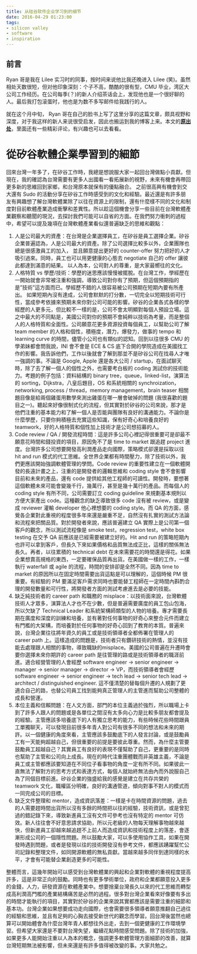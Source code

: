 ```yaml
---
title: 从硅谷软件企业学习到的细节
date: 2016-04-29 01:23:00
tags:
- silicon valley
- software
- inspiration
---
```


## 前言
Ryan 哥是我在 Lilee 实习时的同事，按时间来说他比我还晚进入 Lilee (笑)。虽然相处天数很短，但对他印象深刻：个子不高，酷酷的很有型，CMU 毕业，湾区大公司工作经历。在公司每季(？)的新人介绍茶话会上，发现他也是一个很好聊的人。最后我打包滚蛋时，他也是为数不多写邮件给我践行的人。

就在这个月中旬， Ryan 哥在自己的脸书上写了这里分享的这篇文章，颇具视野和深度，对于我这样的新人来说很受启发，因此也搬运到我的博客上来。本文的[**原出处**](https://www.facebook.com/ryanyang328/posts/10105200442293837)，里面还有一些精彩评论，有兴趣也可以去看看。
<!-- more -->

# 從矽谷軟體企業學習到的細節
回來台灣一年多了，在矽谷工作時，我總是想說服大家一起回台灣做點小貢獻。但現在，我的確認為台灣需要有更多人出國看一看拓展新的視野，未來有機會再帶回更多新的思維回到家鄉，和台灣原本就保有的優點融合。 之前很高興有機會到交大還有 Sudo 的活動分享在矽谷工作時感受到的文化和經驗。最近還是有許多朋友有興趣想了解台灣軟體業除了以往在資源上的限制，還有什麼樣不同的文化和制度對目前軟體產業造成衝擊和差異性。所以趁這個機會分享一些目前在台灣軟體產業觀察和聽聞的現況，去探討我們可能可以自省的方面。在我們努力衝刺的過程中，希望可以提及幾項在台灣軟體產業看似還普遍缺乏的思維和觀點：

1. 人是公司最大的資產：在台灣是企業選擇員工，在矽谷是員工選擇企業。矽谷企業普遍認為，人是公司最大的資產。除了公司選擇比較多以外，企業團隊也總是很感激員工的加入， 並且願意提出更好的 counter-offer 努力把好的人才吸引過來。同時，員工也可以用更健康的心態去 negotiate 自己的 offer 讓彼此都達到滿意的結果。 以人為本，公司對人的尊重，是大家最嚮往的文化。
2. 人格特質 vs 學歷/技術：學歷的迷思應該慢慢被擺脫。在台灣工作，學經歷在一開始就會非常被注重和強調，導致公司對你有了預期，但這個預期指的是”技術”這方面而已。學經歷不錯的人很容易被公司預期在短期內要有所產出。 如果短期內沒有達成，公司會默默的打分數，一切完全以短期技術可行性，當成參考依據來預期未來你對公司可能的影響。矽谷的企業各式各樣的學經歷的人更多元，但比較不一樣的是，公司不會太明顯對每個人預設立場。這之中最大的不同點是，美國公司對你的預期不會純粹以技術為考量，而是整個人的人格特質和全面性。公司願意花更多資源投資每個員工，以幫助公司了解 team member 的人格和個性，積極度，潛力，爆發力，做事的 tempo 和 learning curve 的時間，儘管小公司也有類似的認知。回到以往很多 CMU 的學弟妹都會問我說，INI 會不會是 ECE & CS 底下合開的學院造成在美國找工作的影響。我告訴他們，工作以後就會了解到那並不是矽谷公司在找尋人才唯一強調的事。不論是 Google, Apple 還是各大公司 / startup，在面試聊天時，除了去了解一個人的個性之外，也需要考白板的 coding 測試你的技術能力。考題的例子包括：資料結構的 binary tree，queue，linked-list，演算法的 sorting，Dijkstra，八皇后題目，OS 和系統相關的 synchroization，networking, process / thread，memory management，brain teaser 相關題目像是給兩個雞蛋用數學來測出雞蛋在哪一層會破掉的問題 (我很喜歡的題目之一)。聽起來好像很制式化的流程，但其實對於矽谷的公司來說，那才是他們注重的基本能力和了解一個人是否能與團隊有良好的溝通能力。不論你是什麼學歷，只要你夠積極去充實這些知識，保有好奇心和培養良好的 teamwork，好的人格特質和個性加上技術才是公司想招募的人。
3. Code review / QA / 開發流程時間：這是許多公司心裡記得很重要可是卻最不願意花時間和錢投資的項目，原因免不了是 time to market 跟追趕 project 進度。台灣許多公司想要開發高利潤產品走向國際，策略模式卻還是採取以往 hit and run 模式的代工思維。全世界企業都有時間壓力，除了技術以外，我們更應該開始強調軟體管理的學問。Code review 的重要性建立在一個軟體開發的長遠計畫之上，注重的是開發者的邏輯思維和 coding style 會不會影響目前和未來的產品，還有 code 提供給其他工程師的可讀性。開發時，要想著這個軟體未來可能會變幾千行，幾萬行，甚至是幾十萬行的產品。而每個人的 coding style 有所不同，公司需要訂立 coding guideline 來規劃基本規則以方便大家產出 code。這種觀念的缺乏導致很多 code 沒有被 review，或是變成 reviewer 灌輸 developer 他心裡想要的 coding style。而 QA 的方面，感覺各企業對此重視的程度很多年來還是嚴重不足，自然沒有扎實的測試方法論和流程來把關品質。對於開發者來說，應該普遍建立 QA 實際上是公司第一個客戶的觀念，所以測試流程像是 smoke test，regression test，white box testing 在交予 QA 前應該是已經需要被建立好的。Hit and run 的策略短期內也許可以拿到客戶，但長久下來如果價格和品質無法成正比，這樣的關係無法長久。再者，以往累積的 technical debt 在未來需要花的時間還是得花。如果企業想賣高規格的東西，一定要確保品質再出貨。在美國做一樣的工作，一樣執行 waterfall 或 agile 的流程，時間的安排卻是全然不同。因為 time to market 的原因所以在固定時間需要出貨這點是可以理解的，這個時候 PM 很重要。有經驗的 PM 要滿足客戶需求同時也要能替工程師在一定時間內斟酌合理的開發數量和可行性，將開發者方面的測試考慮進去是必要的技能。
4. 缺乏純技術者的 career path 和職務的 misplace：以技術面來說，台灣軟體技術人才眾多，演算法人才也不在少數，但是普遍需要廣度的員工包山包海，所以欠缺了 Technical Leader 和系統架構師類型的人物的培養。專才需要長期在廣度和深度的訓練和培養，並有著對任何事物的好奇心來整合元件而建立有門檻的大架構，而培養對於任何事物的好奇心回到了教育的本質。普遍來說，台灣企業往往將年資久的員工或是技術領導者全都佈署在管理人的 career path 上。這樣造成的問題是，技術者只有鑽研技術的熱情，並沒有技能去處理跟人相關的事物，導致職缺的misplace。美國的公司普遍在升遷時會要你選擇未來你期許的 career path 是往管理的路或是技術領導者的職涯前進。適合經營管理的人會經歷 software engineer -> senior engineer -> manager -> senior manager -> director -> VP，而技術領導者會經歷 software engineer -> senior engineer -> tech lead -> senior tech lead -> architect / distinguished engineer. 這不僅清楚的替每個升遷的人規劃了更適合自己的路，也替公司員工找到能夠真正管理人的主管進而幫助公司整體的成長和營運。
5. 本位主義和信賴問題：在人文方面，部門的本位主義過於強烈，所以職場上卡到了許多人跟人的問題或是各單位之間沒有太多向心力是比較多朋友都會提及的經驗。主管應該多培養底下的人有獨立思考的能力，有些時候花些時間跟員工單獨聊天，可以發現目前很多年青人對公司有很多不同的想法和未來的期許。以一個健康的角度來看，主管應該多鼓勵底下的人發言討論，或是鼓勵員工有一天能夠超越自己，但很重要的前提是要彼此尊重。然而，為什麼主管要鼓勵員工超越自己？其實員工有良好的表現不僅幫助了自己，更重要的是同時也幫助了主管和公司向上成長。現在的時代注重團體戰而非英雄主義，不論是員工或主管都應該要知道在不同位子看事物的角度一定有所不同。如果彼此一直無法了解對方的思考方式和表達方式，每個人就始終無法由內而外說服自己為了同個目標前進。矽谷企業的強盛給我的感覺是建立在共存共榮的 teamwork 文化，職權區分明確，良好的溝通管道，傾向對事不對人的模式而一同完成公司的目標。
6. 缺乏文件整理和 mentor，造成資訊落差：一樣是卡在時間資源的問題，過去的人需要趕時間出貨所以沒有多餘的時間把以往的經驗，技術資訊，或是曾犯過的錯記錄下來，導致新進員工沒有文件可參考也沒有特定的 mentor 可仿效。新人往往會不好意思請求協助，所以元老級的人物每天理解事物越來越快，但新進員工卻越來越追趕不上前人而造成資訊和技術程度上的落差，會逐漸形成公司的一個隱性問題。所以鼓勵大家，可以多使用協作工具，如果在開發時遇到問題，或者是發現以往的技術開發沒有參考文件，都應該踴躍幫忙公司記錄和整理文件，如同開源軟體的無私貢獻。當越來越多同伴到達同樣的水平，才會有可能替企業創造更多的可能性。

整體而言，這幾年開始可以感受到台灣軟體業的興起和企業對軟體的重視程度提高許多，這是非常正向的鼓勵。同時也有更多學術單位，政府和企業都願意投入更多的金錢，人力，研發資源在軟體產業中。想要捨棄台灣長久以來的代工思維而轉型成高利潤高門檻的產業結構痛苦是必然的過程。很多對台灣企業看來好像要有多出的時間才能執行的項目，其實對於矽谷的企業來說其實都應該是需要注重的細節和基本功。台灣企業如果想要成功走向國際，也會需要很多領導者願意推翻自己過往的經驗和思維，並且有足夠的心胸去接受新世代的觀念而學習。回台灣後當然也總算可以開始體會為什麼台灣年青人都想往外出走，去到一個更健康的工作環境學習。但希望大家還是不要對台灣失望，繼續花點時間感受問題。除了技術的加強，如果更多人能開始注重以人為本的概念，強調更多軟體管理方面細節的改善，就算台灣短期無法被影響，但未來還是有許多值得被改變的事。大家共勉之。
